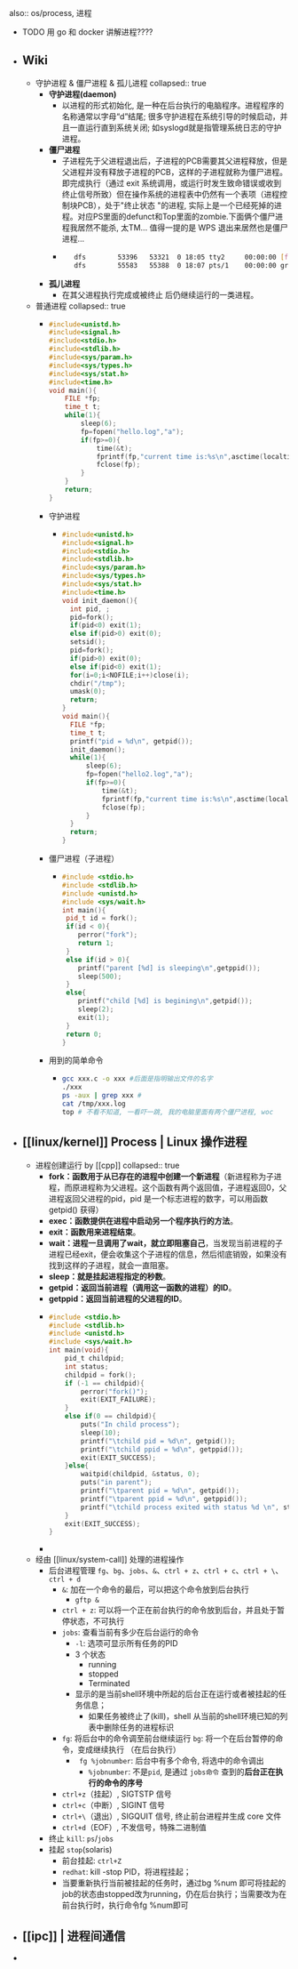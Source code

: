 also:: os/process, 进程

- TODO 用 go 和 docker 讲解进程????
- ## Wiki
  - 守护进程 & 僵尸进程 & 孤儿进程
    collapsed:: true
    - **守护进程(daemon)**
      - 以进程的形式初始化, 是一种在后台执行的电脑程序。进程程序的名称通常以字母“d”结尾; 很多守护进程在系统引导的时候启动，并且一直运行直到系统关闭; 如syslogd就是指管理系统日志的守护进程。
    - **僵尸进程**
      - 子进程先于父进程退出后，子进程的PCB需要其父进程释放，但是父进程并没有释放子进程的PCB，这样的子进程就称为僵尸进程。即完成执行（通过 exit 系统调用，或运行时发生致命错误或收到终止信号所致）但在操作系统的进程表中仍然有一个表项（进程控制块PCB），处于"终止状态 "的进程, 实际上是一个已经死掉的进程。对应PS里面的defunct和Top里面的zombie.下面俩个僵尸进程我居然不能杀, 太TM... 值得一提的是 WPS 退出来居然也是僵尸进程...
      - ```bash
           dfs        53396   53321  0 18:05 tty2     00:00:00 [fcitx] <defunct>
           dfs        55583   55388  0 18:07 pts/1    00:00:00 grep --color=auto defunct
        ```
    - **孤儿进程**
      - 在其父进程执行完成或被终止 后仍继续运行的一类进程。
  - 普通进程
    collapsed:: true
    - ```cpp
      #include<unistd.h>
      #include<signal.h>
      #include<stdio.h>
      #include<stdlib.h>
      #include<sys/param.h>
      #include<sys/types.h>
      #include<sys/stat.h>
      #include<time.h>
      void main(){
          FILE *fp;
          time_t t;
          while(1){
              sleep(6);
              fp=fopen("hello.log","a");
              if(fp>=0){
                  time(&t);
                  fprintf(fp,"current time is:%s\n",asctime(localtime(&t)));
                  fclose(fp);
              }
          }
          return;
      }
      ```
    - 守护进程
      - ```cpp
        #include<unistd.h>
        #include<signal.h>
        #include<stdio.h>
        #include<stdlib.h>
        #include<sys/param.h>
        #include<sys/types.h>
        #include<sys/stat.h>
        #include<time.h>
        void init_daemon(){
          int pid, ;
          pid=fork();
          if(pid<0) exit(1);
          else if(pid>0) exit(0);
          setsid();
          pid=fork();
          if(pid>0) exit(0);
          else if(pid<0) exit(1);
          for(i=0;i<NOFILE;i++)close(i);
          chdir("/tmp");
          umask(0);
          return;
        }
        void main(){
          FILE *fp;
          time_t t;
          printf("pid = %d\n", getpid());
          init_daemon();
          while(1){
              sleep(6);
              fp=fopen("hello2.log","a");
              if(fp>=0){
                  time(&t);
                  fprintf(fp,"current time is:%s\n",asctime(localtime(&t)));
                  fclose(fp);
              }
          }
          return;
        }
        ```
    - 僵尸进程（子进程）
      - ```cpp
        #include <stdio.h>
        #include <stdlib.h>
        #include <unistd.h>
        #include <sys/wait.h>
        int main(){
         pid_t id = fork();
         if(id < 0){
            perror("fork");
            return 1;
         }
         else if(id > 0){
            printf("parent [%d] is sleeping\n",getppid());
            sleep(500);
         }
         else{
            printf("child [%d] is begining\n",getpid());
            sleep(2);
            exit(1);
         }
         return 0;
        }
        ```
    - 用到的简单命令
      - ```bash
        gcc xxx.c -o xxx #后面是指明输出文件的名字
        ./xxx
        ps -aux | grep xxx #
        cat /tmp/xxx.log
        top # 不看不知道, 一看吓一跳, 我的电脑里面有两个僵尸进程, woc
        ```
- ## [[linux/kernel]] Process | Linux 操作进程
  - 进程创建运行 by [[cpp]]
    collapsed:: true
    - **fork：函数用于从已存在的进程中创建一个新进程**（新进程称为子进程，而原进程称为父进程。这个函数有两个返回值，子进程返回0，父进程返回父进程的pid，pid 是一个标志进程的数字，可以用函数getpid() 获得）
    - **exec：函数提供在进程中启动另一个程序执行的方法**。
    - **exit：函数用来进程结束**。
    - **wait：进程一旦调用了wait，就立即阻塞自己**，当发现当前进程的子进程已经exit，便会收集这个子进程的信息，然后彻底销毁，如果没有找到这样的子进程，就会一直阻塞。
    - **sleep：就是挂起进程指定的秒数**。
    - **getpid：返回当前进程（调用这一函数的进程）的ID**。
    - **getppid：返回当前进程的父进程的ID**。
    - ```c
      #include <stdio.h>
      #include <stdlib.h>
      #include <unistd.h>
      #include <sys/wait.h>
      int main(void){
          pid_t childpid;
          int status;
          childpid = fork();
          if (-1 == childpid){
              perror("fork()");
              exit(EXIT_FAILURE);
          }
          else if(0 == childpid){
              puts("In child process");
              sleep(10);
              printf("\tchild pid = %d\n", getpid());
              printf("\tchild ppid = %d\n", getppid());
              exit(EXIT_SUCCESS);
          }else{
              waitpid(childpid, &status, 0);
              puts("in parent");
              printf("\tparent pid = %d\n", getpid());
              printf("\tparent ppid = %d\n", getppid());
              printf("\tchild process exited with status %d \n", status);
          }
          exit(EXIT_SUCCESS);
      }
      ```
    -
  - 经由 [[linux/system-call]] 处理的进程操作
    - 后台进程管理 `fg`、`bg`、`jobs`、`&`、`ctrl + z`、`ctrl + c`、`ctrl + \`、`ctrl + d`
      - `&`: 加在一个命令的最后，可以把这个命令放到后台执行
        - `gftp &`
      - `ctrl + z`: 可以将一个正在前台执行的命令放到后台，并且处于暂停状态，不可执行
      - `jobs`: 查看当前有多少在后台运行的命令
        - `-l`:  选项可显示所有任务的PID
        - 3 个状态
          - running
          - stopped
          - Terminated
        - 显示的是当前shell环境中所起的后台正在运行或者被挂起的任务信息；
          - 如果任务被终止了(kill)，shell 从当前的shell环境已知的列表中删除任务的进程标识
      - `fg`: 将后台中的命令调至前台继续运行
        `bg`: 将一个在后台暂停的命令，变成继续执行 （在后台执行）
        - ` fg %jobnumber`:  后台中有多个命令, 将选中的命令调出
          - `%jobnumber`: 不是`pid`, 是通过 `jobs命令` 查到的**后台正在执行的命令的序号**
      - `ctrl+z`（挂起）, SIGTSTP 信号
      - `ctrl+c`（中断）, SIGINT 信号
      - `ctrl+\`（退出）, SIGQUIT 信号, 终止前台进程并生成 core 文件
      - `ctrl+d`（EOF）, 不发信号，特殊二进制值
    - 终止 `kill`: `ps`/`jobs`
    - 挂起 `stop`(solaris)
      - 前台挂起: `ctrl+Z`
      - `redhat`: kill -stop PID，将进程挂起；
      - 当要重新执行当前被挂起的任务时，通过bg %num 即可将挂起的job的状态由stopped改为running，仍在后台执行；当需要改为在前台执行时，执行命令fg %num即可
- ## [[ipc]] | 进程间通信
-